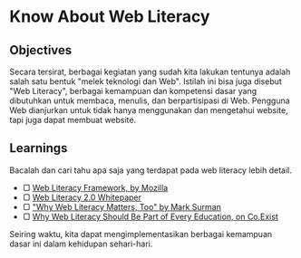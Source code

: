# Know About Web Literacy

## Objectives

Secara tersirat, berbagai kegiatan yang sudah kita lakukan tentunya adalah salah satu bentuk "melek teknologi dan Web". Istilah ini bisa juga disebut "Web Literacy", berbagai kemampuan dan kompetensi dasar yang dibutuhkan untuk membaca, menulis, dan berpartisipasi di Web. Pengguna Web dianjurkan untuk tidak hanya menggunakan dan mengetahui website, tapi juga dapat membuat website.

## Learnings

Bacalah dan cari tahu apa saja yang terdapat pada web literacy lebih detail.

- ▢ [Web Literacy Framework, by Mozilla](https://learning.mozilla.org/web-literacy)
- ▢ [Web Literacy 2.0 Whitepaper](http://mozilla.github.io/content/web-lit-whitepaper)
- ▢ ["Why Web Literacy Matters, Too" by Mark Surman](https://medium.com/bright/why-web-literacy-matters-too-eedfd902ab07)
- ▢ [Why Web Literacy Should Be Part of Every Education, on Co.Exist](http://www.fastcoexist.com/1680264/why-web-literacy-should-be-part-of-every-education)

Seiring waktu, kita dapat mengimplementasikan berbagai kemampuan dasar ini dalam kehidupan sehari-hari.
